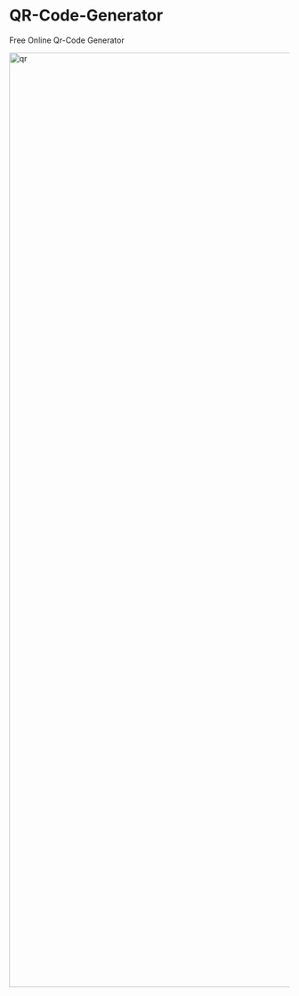# QR-Code-Generator
Free Online Qr-Code Generator



<img width="1680" alt="qr" src="https://user-images.githubusercontent.com/121208942/224005001-17caad93-a835-49b5-90e2-cad2462f55fb.png">
